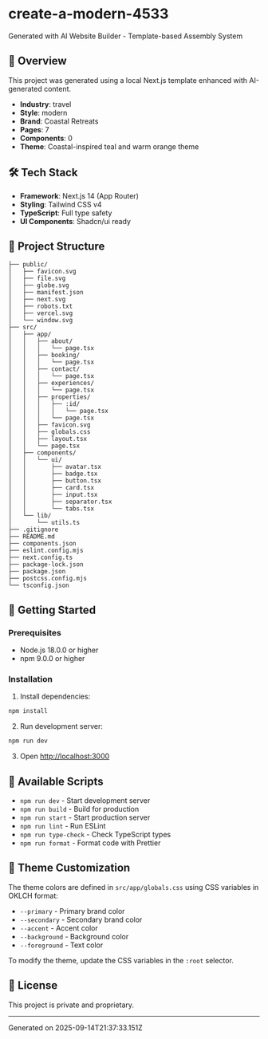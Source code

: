 # create-a-modern-4533

Generated with AI Website Builder - Template-based Assembly System

## 🚀 Overview

This project was generated using a local Next.js template enhanced with AI-generated content.

- **Industry**: travel
- **Style**: modern
- **Brand**: Coastal Retreats
- **Pages**: 7
- **Components**: 0
- **Theme**: Coastal-inspired teal and warm orange theme

## 🛠️ Tech Stack

- **Framework**: Next.js 14 (App Router)
- **Styling**: Tailwind CSS v4
- **TypeScript**: Full type safety
- **UI Components**: Shadcn/ui ready

## 📁 Project Structure

```
├── public/
│   ├── favicon.svg
│   ├── file.svg
│   ├── globe.svg
│   ├── manifest.json
│   ├── next.svg
│   ├── robots.txt
│   ├── vercel.svg
│   └── window.svg
├── src/
│   ├── app/
│   │   ├── about/
│   │   │   └── page.tsx
│   │   ├── booking/
│   │   │   └── page.tsx
│   │   ├── contact/
│   │   │   └── page.tsx
│   │   ├── experiences/
│   │   │   └── page.tsx
│   │   ├── properties/
│   │   │   ├── :id/
│   │   │   │   └── page.tsx
│   │   │   └── page.tsx
│   │   ├── favicon.svg
│   │   ├── globals.css
│   │   ├── layout.tsx
│   │   └── page.tsx
│   ├── components/
│   │   └── ui/
│   │       ├── avatar.tsx
│   │       ├── badge.tsx
│   │       ├── button.tsx
│   │       ├── card.tsx
│   │       ├── input.tsx
│   │       ├── separator.tsx
│   │       └── tabs.tsx
│   └── lib/
│       └── utils.ts
├── .gitignore
├── README.md
├── components.json
├── eslint.config.mjs
├── next.config.ts
├── package-lock.json
├── package.json
├── postcss.config.mjs
└── tsconfig.json
```

## 🏃 Getting Started

### Prerequisites

- Node.js 18.0.0 or higher
- npm 9.0.0 or higher

### Installation

1. Install dependencies:
```bash
npm install
```

2. Run development server:
```bash
npm run dev
```

3. Open [http://localhost:3000](http://localhost:3000)

## 📜 Available Scripts

- `npm run dev` - Start development server
- `npm run build` - Build for production
- `npm run start` - Start production server
- `npm run lint` - Run ESLint
- `npm run type-check` - Check TypeScript types
- `npm run format` - Format code with Prettier

## 🎨 Theme Customization

The theme colors are defined in `src/app/globals.css` using CSS variables in OKLCH format:

- `--primary` - Primary brand color
- `--secondary` - Secondary brand color
- `--accent` - Accent color
- `--background` - Background color
- `--foreground` - Text color

To modify the theme, update the CSS variables in the `:root` selector.

## 📄 License

This project is private and proprietary.

---
Generated on 2025-09-14T21:37:33.151Z
